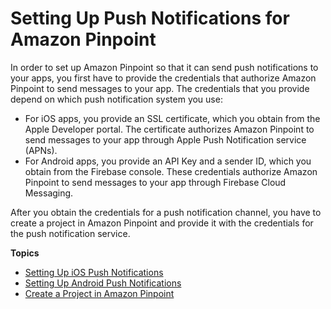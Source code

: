 # Setting Up Push Notifications for Amazon Pinpoint<a name="mobile-push"></a>

In order to set up Amazon Pinpoint so that it can send push notifications to your apps, you first have to provide the credentials that authorize Amazon Pinpoint to send messages to your app\. The credentials that you provide depend on which push notification system you use:
+ For iOS apps, you provide an SSL certificate, which you obtain from the Apple Developer portal\. The certificate authorizes Amazon Pinpoint to send messages to your app through Apple Push Notification service \(APNs\)\.
+ For Android apps, you provide an API Key and a sender ID, which you obtain from the Firebase console\. These credentials authorize Amazon Pinpoint to send messages to your app through Firebase Cloud Messaging\.

After you obtain the credentials for a push notification channel, you have to create a project in Amazon Pinpoint and provide it with the credentials for the push notification service\.

**Topics**
+ [Setting Up iOS Push Notifications](apns-setup.md)
+ [Setting Up Android Push Notifications](mobile-push-android.md)
+ [Create a Project in Amazon Pinpoint](mobile-push-create-project.md)